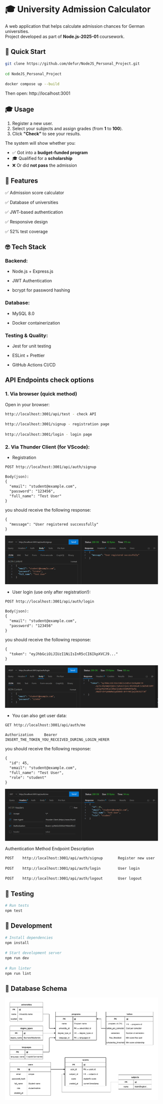 # 🎓 University Admission Calculator

A web application that helps calculate admission chances for German universities.  
Project developed as part of **Node.js-2025-01** coursework.


## 🚀 Quick Start

```bash
git clone https://github.com/defur/NodeJS_Personal_Project.git

cd NodeJS_Personal_Project

docker compose up --build
```
Then open: http://localhost:3001

## 🎓 Usage

1. Register a new user.  
2. Select your subjects and assign grades (from **1** to **100**).  
3. Click **"Check"** to see your results.  

The system will show whether you:  
- ✅ Got into a **budget-funded program**  
- 🎓 Qualified for a **scholarship**  
- ❌ Or did **not pass** the admission


## 🌸 Features

✅ Admission score calculator

✅ Database of universities

✅ JWT-based authentication

✅ Responsive design

✅ 52% test coverage

## 🤓 Tech Stack
### Backend:

- Node.js + Express.js

- JWT Authentication

- bcrypt for password hashing

### Database:

- MySQL 8.0

- Docker containerization

### Testing & Quality:

- Jest for unit testing

- ESLint + Prettier

- GitHub Actions CI/CD

## API Endpoints check options 

### 1. Via browser (quick method)
Open in your browser:
```bash
http://localhost:3001/api/test - check API

http://localhost:3001/signup - registration page

http://localhost:3001/login - login page
```
### 2. Via Thunder Client (for VScode):
- Registration
```http
POST http://localhost:3001/api/auth/signup

Body(json):
{
  "email": "student@example.com",
  "password": "123456",
  "full_name": "Test User"
}
```
you should receive the following response:
```http
{
  "message": "User registered successfully"
}
```
![EXAMPLE1](./Screenshot_3.png)

- User login (use only after registration!):
```http
POST http://localhost:3001/api/auth/login

Body(json):
{
  "email": "student@example.com",
  "password": "123456"
}
```
you should receive the following response:
```http
{
  "token": "eyJhbGciOiJIUzI1NiIsInR5cCI6IkpXVCJ9..."
}
```
![EXAMPLE2](./Screenshot_4.png)


- You can also get user data:
```http
GET http://localhost:3001/api/auth/me

Authorization     Bearer INSERT_THE_TOKEN_YOU_RECEIVED_DURING_LOGIN_HERER

```


you should receive the following response:
```http
{
  "id": 45,
  "email": "student@example.com",
  "full_name": "Test User",
  "role": "student"
}
```
![EXAMPLE3](./Screenshot_5.png)


Authentication
Method	Endpoint	Description
```bash
POST	http://localhost:3001/api/auth/signup	    Register new user

POST	http://localhost:3001/api/auth/login	    User login

POST	http://localhost:3001/api/auth/logout	    User logout

```
## 🧪 Testing
```bash
# Run tests
npm test

```

## 🔧 Development
```bash
# Install dependencies
npm install

# Start development server
npm run dev

# Run linter
npm run lint
```
## 🤙 Database Schema

![Database Schema](./діаграма.png)
